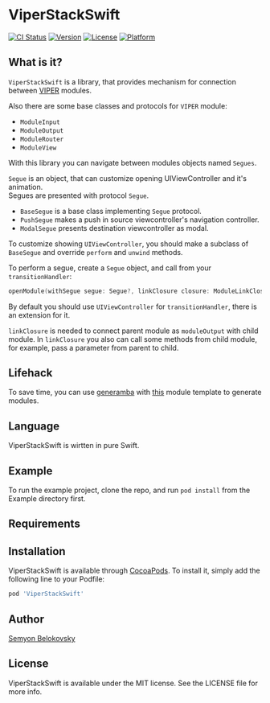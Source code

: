 # ViperStackSwift

[![CI Status](http://img.shields.io/travis/igrampe/ViperStackSwift.svg?style=flat)](https://travis-ci.org/igrampe/ViperStackSwift)
[![Version](https://img.shields.io/cocoapods/v/ViperStackSwift.svg?style=flat)](http://cocoapods.org/pods/ViperStackSwift)
[![License](https://img.shields.io/cocoapods/l/ViperStackSwift.svg?style=flat)](http://cocoapods.org/pods/ViperStackSwift)
[![Platform](https://img.shields.io/cocoapods/p/ViperStackSwift.svg?style=flat)](http://cocoapods.org/pods/ViperStackSwift)

## What is it?

`ViperStackSwift` is a library, that provides mechanism for connection between [VIPER](https://github.com/strongself/The-Book-of-VIPER) modules.

Also there are some base classes and protocols for `VIPER` module:
- `ModuleInput`
- `ModuleOutput`
- `ModuleRouter`
- `ModuleView`

With this library you can navigate between modules objects named `Segues`.

`Segue` is an object, that can customize opening UIViewController and it's animation.  
Segues are presented with protocol `Segue`.  
- `BaseSegue` is a base class implementing `Segue` protocol.
- `PushSegue` makes a push in source viewcontroller's navigation controller.
- `ModalSegue` presents destination viewcontroller as modal.

To customize showing `UIViewController`, you should make a subclass of `BaseSegue` and override `perform` and `unwind` methods.

To perform a segue, create a `Segue` object, and call from your `transitionHandler`:

```swift
openModule(withSegue segue: Segue?, linkClosure closure: ModuleLinkClosure?) -> ModuleOpenPromise
```

By default you should use `UIViewController` for `transitionHandler`, there is an extension for it.

`linkClosure` is needed to connect parent module as `moduleOutput` with child module.  In `linkClosure` you also can call some methods from child module, for example, pass a parameter from parent to child.

## Lifehack
To save time, you can use [generamba](https://github.com/rambler-digital-solutions/Generamba) with [this](https://github.com/igrampe/generamba_templates/tree/master/swift_viper_template) module  template to generate modules.

## Language
ViperStackSwift is wirtten in pure Swift.

## Example

To run the example project, clone the repo, and run `pod install` from the Example directory first.

## Requirements

## Installation

ViperStackSwift is available through [CocoaPods](http://cocoapods.org). To install
it, simply add the following line to your Podfile:

```ruby
pod 'ViperStackSwift'
```

## Author

[Semyon Belokovsky](mailto://igrampe@gmail.com)

## License

ViperStackSwift is available under the MIT license. See the LICENSE file for more info.
